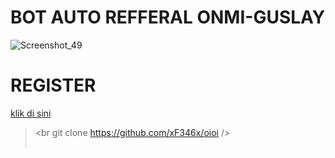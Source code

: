 **<h1>BOT AUTO REFFERAL ONMI-GUSLAY</h1>**

![Screenshot_49](https://github.com/xF346x/oioi/assets/68047131/6da3e616-abd8-4c28-8faf-70ebd61785be)

**<h1>REGISTER</h1>**
[klik di sini](https://onmi.io/?invite_code=QXxTlGWKDVWW)

> <br git clone https://github.com/xF346x/oioi />
> <br cd oioi />
> <br php oyo.php />




